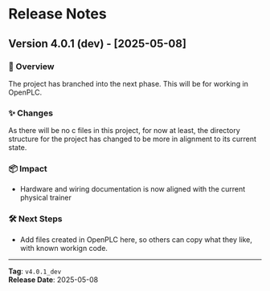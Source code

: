 # Release Notes

## Version 4.0.1 (dev) - [2025-05-08]

### 🎯 Overview
The project has branched into the next phase. This will be for working in OpenPLC. 

### ✨ Changes
As there will be no c files in this project, for now at least, the directory structure for the project has changed to be more in alignment to its current state.

### 📦 Impact
- Hardware and wiring documentation is now aligned with the current physical trainer

### 🛠 Next Steps
- Add files created in OpenPLC here, so others can copy what they like, with known workign code.

---

**Tag**: `v4.0.1_dev`  
**Release Date**: 2025-05-08
